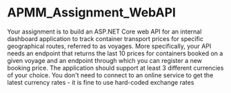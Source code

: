 # APMM_Assignment_WebAPI
Your assignment is to build an ASP.NET Core web API for an internal dashboard application to track container transport prices for specific geographical routes, referred to as voyages. More specifically, your API needs an endpoint that returns the last 10 prices for containers booked on a given voyage and an endpoint through which you can register a new booking price. The application should support at least 3 different currencies of your choice. You don't need to connect to an online service to get the latest currency rates - it is fine to use hard-coded exchange rates
